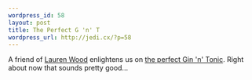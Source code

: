 ```yaml
--- 
wordpress_id: 58
layout: post
title: The Perfect G 'n' T
wordpress_url: http://jedi.cx/?p=58
---
```

A friend of <a href="http://www.laurenwood.org/">Lauren Wood</a> enlightens us on <a href="http://www.laurenwood.org/anyway/archives/2005/07/06/the-perfect-gt/">the perfect Gin  'n' Tonic</a>. Right about now that sounds pretty good...
